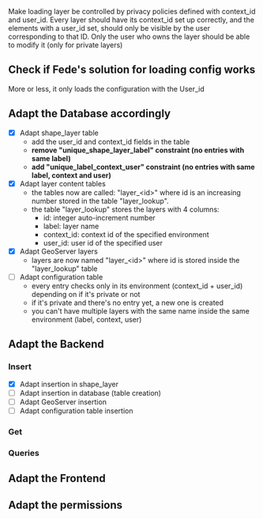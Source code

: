Make loading layer be controlled by privacy policies defined with context_id and user_id.
Every layer should have its context_id set up correctly, and the elements with a user_id set, should only be visible by the user corresponding to that ID.
Only the user who owns the layer should be able to modify it (only for private layers)
## Check if Fede's solution for loading config works
More or less, it only loads the configuration with the User_id
## Adapt the Database accordingly
- [x] Adapt shape_layer table
	- add the user_id and context_id fields in the table
	- **remove "unique_shape_layer_label" constraint (no entries with same label)**
	- **add "unique_label_context_user" constraint (no entries with same label, context and user)**
- [x] Adapt layer content tables
	- the tables now are called: "layer_\<id\>" where id is an increasing number stored in the table "layer_lookup".
	- the table "layer_lookup" stores the layers with 4 columns:
		- id: integer auto-increment number
		- label: layer name
		- context_id: context id of the specified environment
		- user_id: user id of the specified user
- [x] Adapt GeoServer layers
	- layers are now named "layer_\<id\>" where id is stored inside the "layer_lookup" table
- [ ] Adapt configuration table
	- every entry checks only in its environment (context_id + user_id) depending on if it's private or not
	- if it's private and there's no entry yet, a new one is created
	- you can't have multiple layers with the same name inside the same environment (label, context, user)
## Adapt the Backend
### Insert
- [x] Adapt insertion in shape_layer
- [ ] Adapt insertion in database (table creation)
- [ ] Adapt GeoServer insertion
- [ ] Adapt configuration table insertion
### Get
### Queries


## Adapt the Frontend

## Adapt the permissions